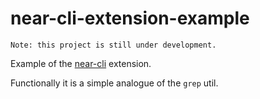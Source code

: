 # near-cli-extension-example

`Note: this project is still under development.`

Example of the [near-cli](https://github.com/near/near-cli-rs) extension.

Functionally it is a simple analogue of the `grep` util.